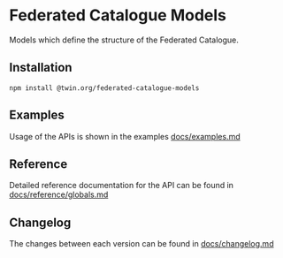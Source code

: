 # Federated Catalogue Models

Models which define the structure of the Federated Catalogue. 

## Installation

```shell
npm install @twin.org/federated-catalogue-models
```

## Examples

Usage of the APIs is shown in the examples [docs/examples.md](docs/examples.md)

## Reference

Detailed reference documentation for the API can be found in [docs/reference/globals.md](docs/reference/globals.md)

## Changelog

The changes between each version can be found in [docs/changelog.md](docs/changelog.md)
